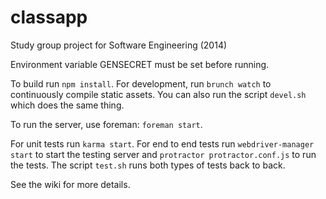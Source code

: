 classapp
========

Study group project for Software Engineering (2014)

Environment variable GENSECRET must be set before running. 

To build run `npm install`. For development, run `brunch watch` to continuously compile static assets. You can also run the script `devel.sh` which does the same thing.

To run the server, use foreman: `foreman start`.

For unit tests run `karma start`. For end to end tests run `webdriver-manager start` to start the testing server and `protractor protractor.conf.js` to run the tests. The script `test.sh` runs both types of tests back to back.

See the wiki for more details.